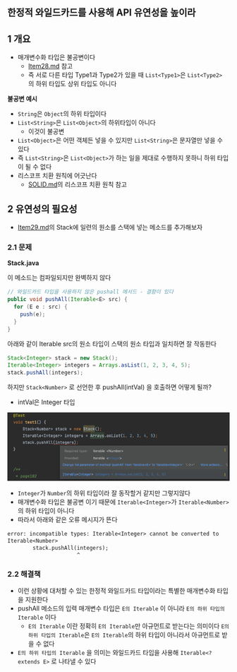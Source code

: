 ## 한정적 와일드카드를 사용해 API 유연성을 높이라



## 1 개요

* 매개변수화 타입은 불공변이다
  * [Item28.md](../Item28/Item28.md) 참고
  * 즉 서로 다른 타입 Type1과 Type2가 있을 때 `List<Type1>`은 `List<Type2>` 의 하위 타입도 상위 타입도 아니다



**불공변 예시**

* `String`은 `Object`의 하위 타입이다
* `List<String>`은 `List<Object>`의 하위타입이 아니다
  * 이것이 불공변
* `List<Object>`은 어떤 객체든 넣을 수 있지만 `List<String>`은 문자열만 넣을 수 있다 
* 즉 `List<String>`은 `List<Object>`가 하는 일을 제대로 수행하지 못하니 하위 타입이 될 수 없다
* 리스코프 치환 원칙에 어긋난다
  * [SOLID.md](../../../../../OOP/SOLID/SOLID.md)의 리스코프 치환 원칙 참고



## 2 유연성의 필요성

* [Item29.md](../Item29/Item29.md)의 Stack에 일련의 원소를 스택에 넣는 메소드를 추가해보자



### 2.1 문제

**Stack.java**

이 메소드는 컴파일되지만 완벽하지 않다

```java
// 와일드카드 타입을 사용하지 않은 pushall 메서드 - 결함이 있다
public void pushAll(Iterable<E> src) {
  for (E e : src) {
    push(e);
  }
}
```

아래와 같이 Iterable src의 원소 타입이 스택의 원소 타입과 일치하면 잘 작동한다

```java
Stack<Integer> stack = new Stack();
Iterable<Integer> integers = Arrays.asList(1, 2, 3, 4, 5);
stack.pushAll(integers);
```

하지만 `Stack<Number>` 로 선언한 후 pushAll(intVal) 을 호출하면 어떻게 될까?

* intVal은 Integer 타입

![image-20220330101632743](./images/error1.png)

* `Integer`가 `Number`의 하위 타입이라 잘 동작할거 같지만 그렇지않다
* 매개변수화 타입은 불공변 이기 때문에  `Iterable<Integer>`가  `Iterable<Number>` 의 하위 타입이 아니다
* 따라서 아래와 같은 오류 메시지가 뜬다

```
error: incompatible types: Iterable<Integer> cannot be converted to Iterable<Number>
        stack.pushAll(integers);
                      ^
```



### 2.2 해결책

* 이런 상황에 대처할 수 있는 한정적 와일드카드 타입이라는 특별한 매개변수화 타입을 지원한다
* pushAll 메소드의 입력 매개변수 타입은 `E의 Iterable` 이 아니라 `E의 하위 타입의 Iterable` 이다
  * `E의 Iterable` 이란 정확히  `E의 Iterable`만 아규먼트로 받는다는 의미이다  `E의 하위 타입의 Iterable`은 `E의 Iterable`의 하위 타입이 아니라서 아규먼트로 받을 수 없다
* `E의 하위 타입의 Iterable` 을 의미는 와일드카드 타입을 사용해  `Iterable<? extends E>` 로 나타낼 수 있다
